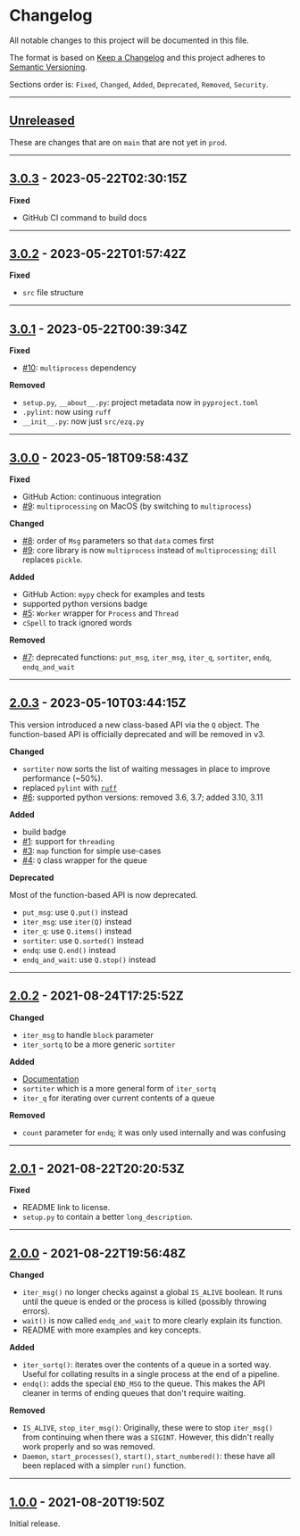 # Changelog

All notable changes to this project will be documented in this file.

The format is based on [Keep a Changelog] and this project adheres to [Semantic Versioning].

Sections order is: `Fixed`, `Changed`, `Added`, `Deprecated`, `Removed`, `Security`.

[keep a changelog]: http://keepachangelog.com/en/1.0.0/
[semantic versioning]: http://semver.org/spec/v2.0.0.html

---

[unreleased]: https://github.com/metaist/ezq/compare/prod...main

## [Unreleased]

These are changes that are on `main` that are not yet in `prod`.

---

[3.0.3]: https://github.com/metaist/ezq/compare/3.0.2...3.0.3

## [3.0.3] - 2023-05-22T02:30:15Z

**Fixed**

- GitHub CI command to build docs

---

[3.0.2]: https://github.com/metaist/ezq/compare/3.0.1...3.0.2

## [3.0.2] - 2023-05-22T01:57:42Z

**Fixed**

- `src` file structure

---

[#10]: https://github.com/metaist/ezq/issues/10
[3.0.1]: https://github.com/metaist/ezq/compare/3.0.0...3.0.1

## [3.0.1] - 2023-05-22T00:39:34Z

**Fixed**

- [#10]: `multiprocess` dependency

**Removed**

- `setup.py`, `__about__.py`: project metadata now in `pyproject.toml`
- `.pylint`: now using `ruff`
- `__init__.py`: now just `src/ezq.py`

---

[#5]: https://github.com/metaist/ezq/issues/5
[#7]: https://github.com/metaist/ezq/issues/7
[#8]: https://github.com/metaist/ezq/issues/8
[#9]: https://github.com/metaist/ezq/issues/9
[3.0.0]: https://github.com/metaist/ezq/compare/2.0.3...3.0.0

## [3.0.0] - 2023-05-18T09:58:43Z

**Fixed**

- GitHub Action: continuous integration
- [#9]: `multiprocessing` on MacOS (by switching to `multiprocess`)

**Changed**

- [#8]: order of `Msg` parameters so that `data` comes first
- [#9]: core library is now `multiprocess` instead of `multiprocessing`; `dill` replaces `pickle`.

**Added**

- GitHub Action: `mypy` check for examples and tests
- supported python versions badge
- [#5]: `Worker` wrapper for `Process` and `Thread`
- `cSpell` to track ignored words

**Removed**

- [#7]: deprecated functions: `put_msg`, `iter_msg`, `iter_q`, `sortiter`, `endq`, `endq_and_wait`

---

[#1]: https://github.com/metaist/ezq/issues/1
[#3]: https://github.com/metaist/ezq/issues/3
[#4]: https://github.com/metaist/ezq/issues/4
[#6]: https://github.com/metaist/ezq/issues/6
[2.0.3]: https://github.com/metaist/ezq/compare/2.0.2...2.0.3

## [2.0.3] - 2023-05-10T03:44:15Z

This version introduced a new class-based API via the `Q` object.
The function-based API is officially deprecated and will be removed
in v3.

**Changed**

- `sortiter` now sorts the list of waiting messages in place to improve performance (~50%).
- replaced `pylint` with [`ruff`](https://github.com/charliermarsh/ruff)
- [#6]: supported python versions: removed 3.6, 3.7; added 3.10, 3.11

**Added**

- build badge
- [#1]: support for `threading`
- [#3]: `map` function for simple use-cases
- [#4]: `Q` class wrapper for the queue

**Deprecated**

Most of the function-based API is now deprecated.

- `put_msg`: use `Q.put()` instead
- `iter_msg`: use `iter(Q)` instead
- `iter_q`: use `Q.items()` instead
- `sortiter`: use `Q.sorted()` instead
- `endq`: use `Q.end()` instead
- `endq_and_wait`: use `Q.stop()` instead

---

[2.0.2]: https://github.com/metaist/ezq/compare/2.0.1...2.0.2

## [2.0.2] - 2021-08-24T17:25:52Z

**Changed**

- `iter_msg` to handle `block` parameter
- `iter_sortq` to be a more generic `sortiter`

**Added**

- [Documentation](https://metaist.github.io/ezq)
- `sortiter` which is a more general form of `iter_sortq`
- `iter_q` for iterating over current contents of a queue

**Removed**

- `count` parameter for `endq`; it was only used internally and was confusing

---

[2.0.1]: https://github.com/metaist/ezq/compare/2.0.0...2.0.1

## [2.0.1] - 2021-08-22T20:20:53Z

**Fixed**

- README link to license.
- `setup.py` to contain a better `long_description`.

---

[2.0.0]: https://github.com/metaist/ezq/compare/1.0.0...2.0.0

## [2.0.0] - 2021-08-22T19:56:48Z

**Changed**

- `iter_msg()` no longer checks against a global `IS_ALIVE` boolean. It runs until the queue is ended or the process is killed (possibly throwing errors).
- `wait()` is now called `endq_and_wait` to more clearly explain its function.
- README with more examples and key concepts.

**Added**

- `iter_sortq()`: iterates over the contents of a queue in a sorted way. Useful for collating results in a single process at the end of a pipeline.
- `endq()`: adds the special `END_MSG` to the queue. This makes the API cleaner in terms of ending queues that don't require waiting.

**Removed**

- `IS_ALIVE`, `stop_iter_msg()`: Originally, these were to stop `iter_msg()` from continuing when there was a `SIGINT`. However, this didn't really work properly and so was removed.
- `Daemon`, `start_processes()`, `start()`, `start_numbered()`: these have all been replaced with a simpler `run()` function.

---

[1.0.0]: https://github.com/metaist/ezq/commits/1.0.0

## [1.0.0] - 2021-08-20T19:50Z

Initial release.
